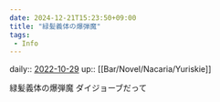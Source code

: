 ```yaml
---
date: 2024-12-21T15:23:50+09:00
title: "緑髪義体の爆弾魔"
tags:
 - Info
---
```


daily:: [2022-10-29](Daily_Note/2022-10-29.md)
up:: [[Bar/Novel/Nacaria/Yuriskie]]

緑髪義体の爆弾魔
ダイジョーブだって